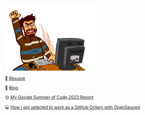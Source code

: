 ![me](./me.gif)

📃 [Résumé](https://drive.google.com/file/d/1A1Wy7_0nZQRD3fGD8XKExX3kbAjrNt3C/view?usp=sharing)

📝 [Blog](https://dev.to/)

🌞 [My Google Summer of Code 2023 Report](https://github.com/diivi/GSoC23-PythonSoftwareFoundation)

💻 [How I got selected to work as a GitHub Octern with OpenSauced](https://dev.to/opensauced/how-open-source-helped-me-get-a-github-octernship-4f69)
